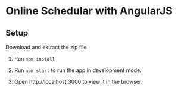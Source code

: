 # Online Schedular with AngularJS

## Setup

Download and extract the zip file<br/>

1. Run `npm install`

2. Run `npm start` to run the app in development mode.

3. Open http://localhost:3000 to view it in the browser.


